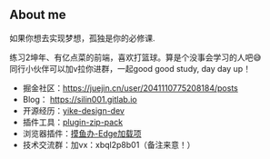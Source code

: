 ## About me
如果你想去实现梦想，孤独是你的必修课. 

练习2坤年、有亿点菜的前端，喜欢打篮球。算是个没事会学习的人吧😅  
同行小伙伴可以加v拉你进群，一起good good study, day day up！

<!-- 统计代码提交展示 -->
<!-- ![](https://github-readme-stats.vercel.app/api?username=silin001&theme=dark)  -->


* 掘金社区：https://juejin.cn/user/2041110775208184/posts
* Blog： https://silin001.gitlab.io
* 开源经历：[yike-design-dev](https://github.com/ecaps1038/yike-design-dev)
* 插件工具：[plugin-zip-pack](https://www.npmjs.com/package/plugin-zip-pack)
* 浏览器插件：[摸鱼办-Edge加载项](https://microsoftedge.microsoft.com/addons/detail/%E6%91%B8%E9%B1%BC%E5%8A%9E/ilgmkgmdokhcmpdkkejlgkheoapahall?hl=zh-CN)
* 技术交流群：加vx：xbql2p8b01（备注来意！）

  
<!--
**silin001/silin001** is a ✨ _special_ ✨ repository because its `README.md` (this file) appears on your GitHub profile.

Here are some ideas to get you started:

- 🔭 I’m currently working on ...
- 🌱 I’m currently learning ...
- 👯 I’m looking to collaborate on ...
- 🤔 I’m looking for help with ...
- 💬 Ask me about ...
- 📫 How to reach me: ...
- 😄 Pronouns: ...
- ⚡ Fun fact: ...
-->
